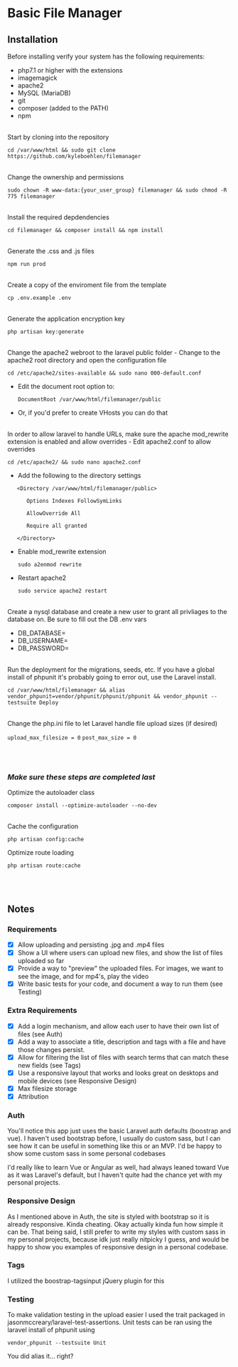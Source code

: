 # Basic File Manager

## Installation
Before installing verify your system has the following requirements:
- php7.1 or higher with the extensions
- imagemagick
- apache2
- MySQL (MariaDB)
- git
- composer (added to the PATH)
- npm

<br/>
Start by cloning into the repository

`cd /var/www/html && sudo git clone https://github.com/kyleboehlen/filemanager`

<br/>
Change the ownership and permissions

`sudo chown -R www-data:{your_user_group} filemanager && sudo chmod -R 775 filemanager`

<br/>
Install the required depdendencies

`cd filemanager && composer install && npm install`

<br/>
Generate the .css and .js files

`npm run prod`

<br/>
Create a copy of the enviroment file from the template

`cp .env.example .env`

<br/>
Generate the application encryption key

`php artisan key:generate`

<br/>
Change the apache2 webroot to the laravel public folder
- Change to the apache2 root directory and open the configuration file

   `cd /etc/apache2/sites-available && sudo nano 000-default.conf`
- Edit the document root option to:

   `DocumentRoot /var/www/html/filemanager/public`
- Or, if you'd prefer to create VHosts you can <a src="https://www.ostechnix.com/configure-apache-virtual-hosts-ubuntu-part-1/">do that</a>

<br/>
In order to allow laravel to handle URLs, make sure the apache mod_rewrite extension is enabled and allow overrides
- Edit apache2.conf to allow overrides

   `cd /etc/apache2/ && sudo nano apache2.conf`
- Add the following to the directory settings

```
   <Directory /var/www/html/filemanager/public>

      Options Indexes FollowSymLinks

      AllowOverride All

      Require all granted

   </Directory>
```

- Enable mod_rewrite extension

   `sudo a2enmod rewrite`
- Restart apache2

   `sudo service apache2 restart`

<br/>
Create a nysql database and create a new user to grant all privliages to the database on. Be sure to fill out the DB .env vars

- DB_DATABASE=
- DB_USERNAME=
- DB_PASSWORD=

<br/>
Run the deployment for the migrations, seeds, etc. If you have a global install of phpunit it's probably going to error out, use the Laravel install.

`cd /var/www/html/filemanager && alias vendor_phpunit=vendor/phpunit/phpunit/phpunit && vendor_phpunit --testsuite Deploy`

<br/>
Change the php.ini file to let Laravel handle file upload sizes (if desired)

`upload_max_filesize = 0`
`post_max_size = 0`

<br/><br/>
### _Make sure these steps are completed last_ 

Optimize the autoloader class

   `composer install --optimize-autoloader --no-dev`

<br/>
Cache the configuration

   `php artisan config:cache`


Optimize route loading

   `php artisan route:cache`

<br/><br/>

## Notes

### Requirements
- [x] Allow uploading and persisting .jpg and .mp4 files
- [x] Show a UI where users can upload new files, and show the list of files uploaded so far
- [x] Provide a way to "preview" the uploaded files. For images, we want to see the image, and for mp4's, play the video
- [x] Write basic tests for your code, and document a way to run them (see Testing)

### Extra Requirements
- [x] Add a login mechanism, and allow each user to have their own list of files (see Auth)
- [x] Add a way to associate a title, description and tags with a file and have those changes persist.
- [x] Allow for filtering the list of files with search terms that can match these new fields (see Tags)
- [x] Use a responsive layout that works and looks great on desktops and mobile devices (see Responsive Design)
- [x] Max filesize storage
- [x] Attribution

### Auth
You'll notice this app just uses the basic Laravel auth defaults (boostrap and vue). I haven't used bootstrap before, I usually do custom sass, but I can see how it can be useful in something like this or an MVP. I'd be happy to show some custom sass in some personal codebases

I'd really like to learn Vue or Angular as well, had always leaned toward Vue as it was Laravel's default, but I haven't quite had the chance yet with my personal projects.

### Responsive Design
As I mentioned above in Auth, the site is styled with bootstrap so it is already responsive. Kinda cheating. Okay actually kinda fun how simple it can be. That being said, I still prefer to write my styles with custom sass in my personal projects, because idk just really nitpicky I guess, and would be happy to show you examples of responsive design in a personal codebase.

### Tags
I utilized the boostrap-tagsinput jQuery plugin for this

### Testing
To make validation testing in the upload easier I used the trait packaged in jasonmccreary/laravel-test-assertions. Unit tests can be ran using the laravel install of phpunit using

`vendor_phpunit --testsuite Unit`

You did alias it... right?
